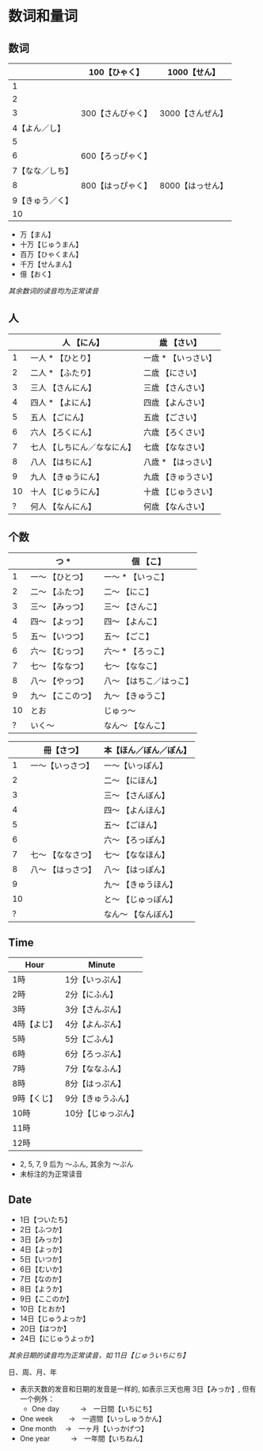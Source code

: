 # 数词和量词


## 数词

|                 | 100【ひゃく】     | 1000【せん】     |
| --------------- | ----------------- | ---------------- |
| 1               |                   |                  |
| 2               |                   |                  |
| 3               | 300【さんびゃく】 | 3000【さんぜん】 |
| 4【よん／し】   |                   |                  |
| 5               |                   |                  |
| 6               | 600【ろっぴゃく】 |                  |
| 7【なな／しち】 |                   |                  |
| 8               | 800【はっぴゃく】 | 8000【はっせん】 |
| 9【きゅう／く】 |                   |                  |
| 10              |                   |                  |

- 万【まん】
- 十万【じゅうまん】
- 百万【ひゃくまん】
- 千万【せんまん】
- 億【おく】

*其余数词的读音均为正常读音*


## 人

|     | 人 【にん】                 | 歳 【さい】         |
| --- | --------------------------- | ------------------- |
| 1   | 一人 * 【ひとり】           | 一歳 * 【いっさい】 |
| 2   | 二人 * 【ふたり】           | 二歳 【にさい】     |
| 3   | 三人 【さんにん】           | 三歳 【さんさい】   |
| 4   | 四人 * 【よにん】           | 四歳 【よんさい】   |
| 5   | 五人 【ごにん】             | 五歳 【ごさい】     |
| 6   | 六人 【ろくにん】           | 六歳 【ろくさい】   |
| 7   | 七人 【しちにん／ななにん】 | 七歳 【ななさい】   |
| 8   | 八人 【はちにん】           | 八歳 * 【はっさい】 |
| 9   | 九人 【きゅうにん】         | 九歳 【きゅうさい】 |
| 10  | 十人 【じゅうにん】         | 十歳 【じゅうさい】 |
| ?   | 何人 【なんにん】           | 何歳 【なんさい】   |


## 个数

|     | つ *              | 個 【こ】               |
| --- | ----------------- | ----------------------- |
| 1   | 一～ 【ひとつ】   | 一～ * 【いっこ】       |
| 2   | 二～ 【ふたつ】   | 二～ 【にこ】           |
| 3   | 三～ 【みっつ】   | 三～ 【さんこ】         |
| 4   | 四～ 【よっつ】   | 四～ 【よんこ】         |
| 5   | 五～ 【いつつ】   | 五～ 【ごこ】           |
| 6   | 六～ 【むっつ】   | 六～ * 【ろっこ】       |
| 7   | 七～ 【ななつ】   | 七～ 【ななこ】         |
| 8   | 八～ 【やっつ】   | 八～ 【はちこ／はっこ】 |
| 9   | 九～ 【ここのつ】 | 九～ 【きゅうこ】       |
| 10  | とお              | じゅっ～                |
| ?   | いく～            | なん～ 【なんこ】       |


|     | 冊【さつ】        | 本【ほん／ぼん／ぽん】 |
| --- | ----------------- | ---------------------- |
| 1   | 一～【いっさつ】  | 一～【いっぽん】       |
| 2   |                   | 二～ 【にほん】        |
| 3   |                   | 三～ 【さんぼん】      |
| 4   |                   | 四～ 【よんほん】      |
| 5   |                   | 五～ 【ごほん】        |
| 6   |                   | 六～ 【ろっぽん】      |
| 7   | 七～ 【ななさつ】 | 七～ 【ななほん】      |
| 8   | 八～ 【はっさつ】 | 八～ 【はっぽん】      |
| 9   |                   | 九～ 【きゅうほん】    |
| 10  |                   | と～ 【じゅっぽん】    |
| ?   |                   | なん～ 【なんぼん】    |


## Time

| Hour        | Minute             |
| ----------- | ------------------ |
| 1時         | 1分【いっぷん】    |
| 2時         | 2分【にふん】      |
| 3時         | 3分【さんぷん】    |
| 4時【よじ】 | 4分【よんぷん】    |
| 5時         | 5分【ごふん】      |
| 6時         | 6分【ろっぷん】    |
| 7時         | 7分【ななふん】    |
| 8時         | 8分【はっぷん】    |
| 9時【くじ】 | 9分【きゅうふん】  |
| 10時        | 10分【じゅっぷん】 |
| 11時        |                    |
| 12時        |                    |

- 2, 5, 7, 9 后为 ～ふん, 其余为 ～ぷん
- 未标注的为正常读音


## Date

- 1日【ついたち】
- 2日【ふつか】
- 3日【みっか】
- 4日【よっか】
- 5日【いつか】
- 6日【むいか】
- 7日【なのか】
- 8日【ようか】
- 9日【ここのか】
- 10日【とおか】
- 14日【じゅうよっか】
- 20日【はつか】
- 24日【にじゅうよっか】

*其余日期的读音均为正常读音，如 11日【じゅういちにち】*

日、周、月、年
- 表示天数的发音和日期的发音是一样的, 如表示三天也用 3日【みっか】, 但有一个例外：
  - One day　　　→　一日間【いちにち】
- One week　　 →　一週間【いっしゅうかん】
- One month　  →　一ヶ月【いっかげつ】
- One year　　　→　一年間【いちねん】